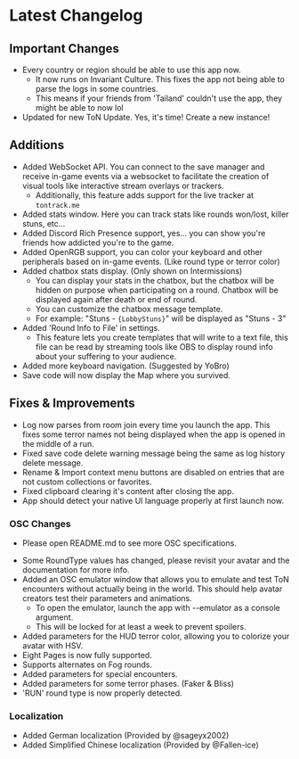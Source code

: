 ﻿# Latest Changelog

## Important Changes
- Every country or region should be able to use this app now.
	- It now runs on Invariant Culture. This fixes the app not being able to parse the logs in some countries.
	- This means if your friends from 'Tailand' couldn't use the app, they might be able to now lol
- Updated for new ToN Update. Yes, it's time! Create a new instance!

## Additions
- Added WebSocket API. You can connect to the save manager and receive in-game events via a websocket to facilitate the creation of visual tools like interactive stream overlays or trackers.
	- Additionally, this feature adds support for the live tracker at `tontrack.me`
- Added stats window. Here you can track stats like rounds won/lost, killer stuns, etc...
- Added Discord Rich Presence support, yes... you can show you're friends how addicted you're to the game.
- Added OpenRGB support, you can color your keyboard and other peripherals based on in-game events. (Like round type or terror color)
- Added chatbox stats display. (Only shown on Intermissions)
	- You can display your stats in the chatbox, but the chatbox will be hidden on purpose when participating on a round. Chatbox will be displayed again after death or end of round.
	- You can customize the chatbox message template.
	- For example: "Stuns - `{LobbyStuns}`" will be displayed as "Stuns - 3"
- Added 'Round Info to File' in settings.
	- This feature lets you create templates that will write to a text file, this file can be read by streaming tools like OBS to display round info about your suffering to your audience.
- Added more keyboard navigation. (Suggested by YoBro)
- Save code will now display the Map where you survived.

## Fixes & Improvements
- Log now parses from room join every time you launch the app. This fixes some terror names not being displayed when the app is opened in the middle of a run.
- Fixed save code delete warning message being the same as log history delete message.
- Rename & Import context menu buttons are disabled on entries that are not custom collections or favorites.
- Fixed clipboard clearing it's content after closing the app.
- App should detect your native UI language properly at first launch now.

### OSC Changes
* Please open README.md to see more OSC specifications.
- Some RoundType values has changed, please revisit your avatar and the documentation for more info.
- Added an OSC emulator window that allows you to emulate and test ToN encounters without actually being in the world. This should help avatar creators test their parameters and animations.
	- To open the emulator, launch the app with --emulator as a console argument.
	- This will be locked for at least a week to prevent spoilers.
- Added parameters for the HUD terror color, allowing you to colorize your avatar with HSV.
- Eight Pages is now fully supported.
- Supports alternates on Fog rounds.
- Added parameters for special encounters.
- Added parameters for some terror phases. (Faker & Bliss)
- 'RUN' round type is now properly detected.

### Localization
- Added German localization (Provided by @sageyx2002)
- Added Simplified Chinese localization (Provided by @Fallen-ice)
